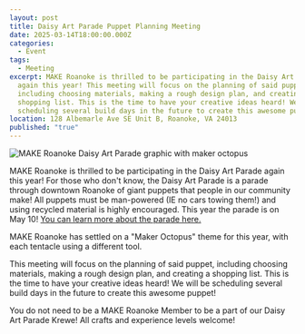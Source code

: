 ```yaml
---
layout: post
title: Daisy Art Parade Puppet Planning Meeting
date: 2025-03-14T18:00:00.000Z
categories:
  - Event
tags:
  - Meeting
excerpt: MAKE Roanoke is thrilled to be participating in the Daisy Art Parade
  again this year! This meeting will focus on the planning of said puppet,
  including choosing materials, making a rough design plan, and creating a
  shopping list. This is the time to have your creative ideas heard! We will be
  scheduling several build days in the future to create this awesome puppet!
location: 128 Albemarle Ave SE Unit B, Roanoke, VA 24013
published: "true"
---
```

![MAKE Roanoke Daisy Art Parade graphic with maker octopus](/assets/images/calling-all-makers-make-roanoke-is-preparing-for-the-daisy-art-parade-come-help-us-plan-and-build-a-large-maker-octopus-puppet-1200-x-675-px-880-x-352-px-.png)

MAKE Roanoke is thrilled to be participating in the Daisy Art Parade again this year! For those who don't know, the Daisy Art Parade is a parade through downtown Roanoke of giant puppets that people in our community make! All puppets must be man-powered (IE no cars towing them!) and using recycled material is highly encouraged. This year the parade is on May 10! [You can learn more about the parade here.](https://daisyartparade.com/about/)

MAKE Roanoke has settled on a "Maker Octopus" theme for this year, with each tentacle using a different tool.

This meeting will focus on the planning of said puppet, including choosing materials, making a rough design plan, and creating a shopping list. This is the time to have your creative ideas heard! We will be scheduling several build days in the future to create this awesome puppet!

You do not need to be a MAKE Roanoke Member to be a part of our Daisy Art Parade Krewe! All crafts and experience levels welcome!
